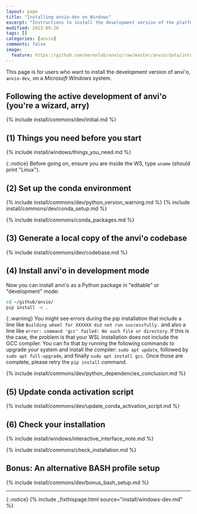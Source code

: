 ```yaml
---
layout: page
title: "Installing anvio-dev on Windows"
excerpt: "Instructions to install the development version of the platform."
modified: 2023-09-26
tags: []
categories: [anvio]
comments: false
image:
  feature: https://github.com/merenlab/anvio/raw/master/anvio/data/interactive/images/logo.png
---
```


This page is for users who want to install the development version of anvi'o, `anvio-dev`, on a _Microsoft Windows_ system.

## Following the active development of anvi'o (you're a wizard, arry)

{% include install/commons/dev/initial.md %}

## (1) Things you need before you start

{% include install/windows/things_you_need.md %}

{:.notice}
Before going on, ensure you are inside the WS, type `uname` (should print "Linux"). 

## (2) Set up the conda environment

{% include install/commons/dev/python_version_warning.md %}
{% include install/commons/dev/conda_setup.md %}

{% include install/commons/conda_packages.md %}

## (3) Generate a local copy of the anvi'o codebase

{% include install/commons/dev/codebase.md %}

## (4) Install anvi'o in development mode

Now you can install anvi'o as a Python package in "editable" or "development" mode:

```bash
cd ~/github/anvio/
pip install -e .
```

{:.warning}
You might see errors during the pip installation that include a line like `Building wheel for XXXXXX did not run successfully.` and also a line like `error: command 'gcc' failed: No such file or directory`. If this is the case, the problem is that your WSL installation does not include the GCC compiler. You can fix that by running the following commands to upgrade your system and install the compiler: `sudo apt update`, followed by `sudo apt full-upgrade`, and finally `sudo apt install gcc`. Once those are complete, please retry the `pip install` command.

{% include install/commons/dev/python_dependencies_conclusion.md %}

## (5) Update conda activation script

{% include install/commons/dev/update_conda_activation_script.md %}

## (6) Check your installation

{% include install/windows/interactive_interface_note.md %}

{% include install/commons/check_installation.md %}

## Bonus: An alternative BASH profile setup

{% include install/commons/dev/bonus_bash_setup.md %}

---

{:.notice}
{% include _fixthispage.html source="install/windows-dev.md" %}
